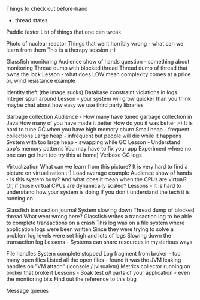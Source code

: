 
Things to check out before-hand
* thread states


Paddle faster
	List of things that one can tweak

Photo of nuclear reactor
	Things that went horribly wrong - what can we learn from them
	This is a therapy session :-)
	
Glassfish monitoring
	Audience show of hands question - something about monitoring
	Thread dump with blocked thread
	Thread dump of thread that owns the lock
	Lesson - 
		what does LOW mean
		complexity comes at a price
		or, wind resistance example
		
Identity theft (the image sucks)
	Database constraint violations in logs
	Integer spun around
	Lesson -
		your system will grow quicker than you think
		maybe chat about how easy we use third party libraries
		
Garbage collection
	Audience -
		How many have tuned garbage collection in Java
		How many of you have made it better
		How do you it was better :-)
	It is hard to tune GC when you have high memory churn
	Small heap - frequent collections
	Large heap - infrequent but people will die while it happens
	System with too large heap - swapping while GC
	Lesson -
		Understand app's memory patterns
		You may have to fix your app
		Experiment where no one can get hurt (do try this at home)
		Verbose GC logs
		
Virtualization
	What can we learn from this picture?  It is very hard to find a picture on virtualization :-)
	Load average example
	Audience show of hands - is this system busy?
	And what does it mean when the CPUs are virtual?
	Or, if those virtual CPUs are dynamically scaled?
	Lessons -
		It is hard to understand how your system is doing if you don't understand the tech it is running on
		
Glassfish transaction journal
	System slowing down
	Thread dump of blocked thread
	What went wrong here?
		Glassfish writes a transaction log to be able to complete transactions on a crash
		This log was on a file system where application logs were been written
		Since they were trying to solve a problem log levels were set high and lots of logs
		Slowing down the transaction log
	Lessons -
		Systems can share resources in mysterious ways
		
File handles
	System complete stopped
	Log fragment from broker - too many open files
	Listed all the open files - found it was the JVM leaking handles on "VM attach" (jconsole / jvisualvm)
	Metrics collector running on broker that broke it
	Lessons -
		Soak test *all* parts of your application - even the monitoring bits
	Find out the reference to this bug
		
Message queues
